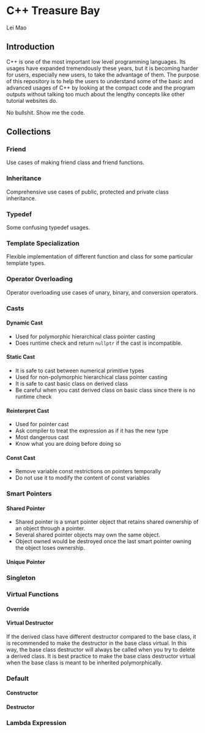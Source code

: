 # C++ Treasure Bay

Lei Mao

## Introduction

C++ is one of the most important low level programming languages. Its usages have expanded tremendously these years, but it is becoming harder for users, especially new users, to take the advantage of them. The purpose of this repository is to help the users to understand some of the basic and advanced usages of C++ by looking at the compact code and the program outputs without talking too much about the lengthy concepts like other tutorial websites do.

No bullshit. Show me the code.

## Collections

### Friend

Use cases of making friend class and friend functions.

### Inheritance

Comprehensive use cases of public, protected and private class inheritance.

### Typedef

Some confusing typedef usages.

### Template Specialization

Flexible implementation of different function and class for some particular template types.

### Operator Overloading

Operator overloading use cases of unary, binary, and conversion operators.

### Casts

#### Dynamic Cast

* Used for polymorphic hierarchical class pointer casting
* Does runtime check and return `nullptr` if the cast is incompatible.

#### Static Cast

* It is safe to cast between numerical primitive types
* Used for non-polymorphic hierarchical class pointer casting
* It is safe to cast basic class on derived class
* Be careful when you cast derived class on basic class since there is no runtime check

#### Reinterpret Cast

* Used for pointer cast
* Ask compiler to treat the expression as if it has the new type
* Most dangerous cast
* Know what you are doing before doing so

#### Const Cast

* Remove variable const restrictions on pointers temporally
* Do not use it to modify the content of const variables

### Smart Pointers

#### Shared Pointer

* Shared pointer is a smart pointer object that retains shared ownership of an object through a pointer. 
* Several shared pointer objects may own the same object. 
* Object owned would be destroyed once the last smart pointer owning the object loses ownership.

#### Unique Pointer


### Singleton


### Virtual Functions

#### Override

#### Virtual Destructor

If the derived class have different destructor compared to the base class, it is recommended to make the destructor in the base class virtual. In this way, the base class destructor will always be called when you try to delete a derived class. It is best practice to make the base class destructor virtual when the base class is meant to be inherited polymorphically.

### Default

#### Constructor

#### Destructor


### Lambda Expression